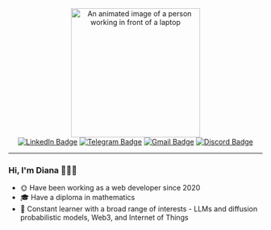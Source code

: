 <div align="center" id="header">
    <img alt="An animated image of a person working in front of a laptop" src="https://fuertedevelopers.com/assets/Images/flutterdevelopment.gif" width="256px">
  <div id="badges">
    <a href="https://www.linkedin.com/in/dischglv/"><img src="https://img.shields.io/badge/LinkedIn-blue?logo=linkedin&logoColor=white&style=for-the-badge" alt="LinkedIn Badge"/></a>
    <a href="https://t.me/dischglv"><img src="https://img.shields.io/badge/Telegram-blue?logo=telegram&logoColor=white&style=for-the-badge" alt="Telegram Badge"/></a>
    <a href="mailto:dschegoleva@gmail.com"><img src="https://img.shields.io/badge/Gmail-red?logo=gmail&logoColor=white&style=for-the-badge" alt="Gmail Badge"/></a>
    <a href="https://discordapp.com/users/dischglv/"><img src="https://img.shields.io/badge/Discord-blue?logo=discord&logoColor=white&style=for-the-badge" alt="Discord Badge"></a>
  </div>
</div>

---
### Hi, I'm Diana :wave::woman_technologist:

* :sun_with_face: Have been working as a web developer since 2020
* :mortar_board: Have a diploma in mathematics
* :brain: Constant learner with a broad range of interests - LLMs and diffusion probabilistic models, Web3, and Internet of Things
